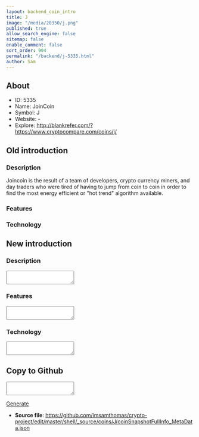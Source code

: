 ```yaml
---
layout: backend_coin_intro
title: J
image: "/media/20350/j.png"
published: true
allow_search_engine: false
sitemap: false
enable_comment: false
sort_order: 904
permalink: "/backend/j-5335.html"
author: Sam
---
```


## About

- ID: 5335
- Name: JoinCoin
- Symbol: J
- Website: -
- Explore: http://blankrefer.com/?https://www.cryptocompare.com/coins/j/


## Old introduction

### Description

<p>Joincoin is the result of a team of developers, crypto currency miners, and day traders who were tired of having to jump from coin to coin in order to find the most energy efficient or "hot trend" algorithm available. </p>

### Features


### Technology




## New introduction


### Description
<textarea id="meta_description" name="description"></textarea>

### Features
<textarea id="meta_features" name="features"></textarea>

### Technology
<textarea id="meta_technology" name="technology"></textarea>


## Copy to Github

<textarea id="coinsnapshotfullinfo_metadata"></textarea>

<a href="#gen" onclick="generateMetaDatJson()">Generate</a>

- **Source file**: <a href="https://github.com/imsamthomas/crypto-project/edit/master/shell/_source/coins/J/coinSnapshotFullInfo_MetaData.json">https://github.com/imsamthomas/crypto-project/edit/master/shell/_source/coins/J/coinSnapshotFullInfo_MetaData.json</a>

